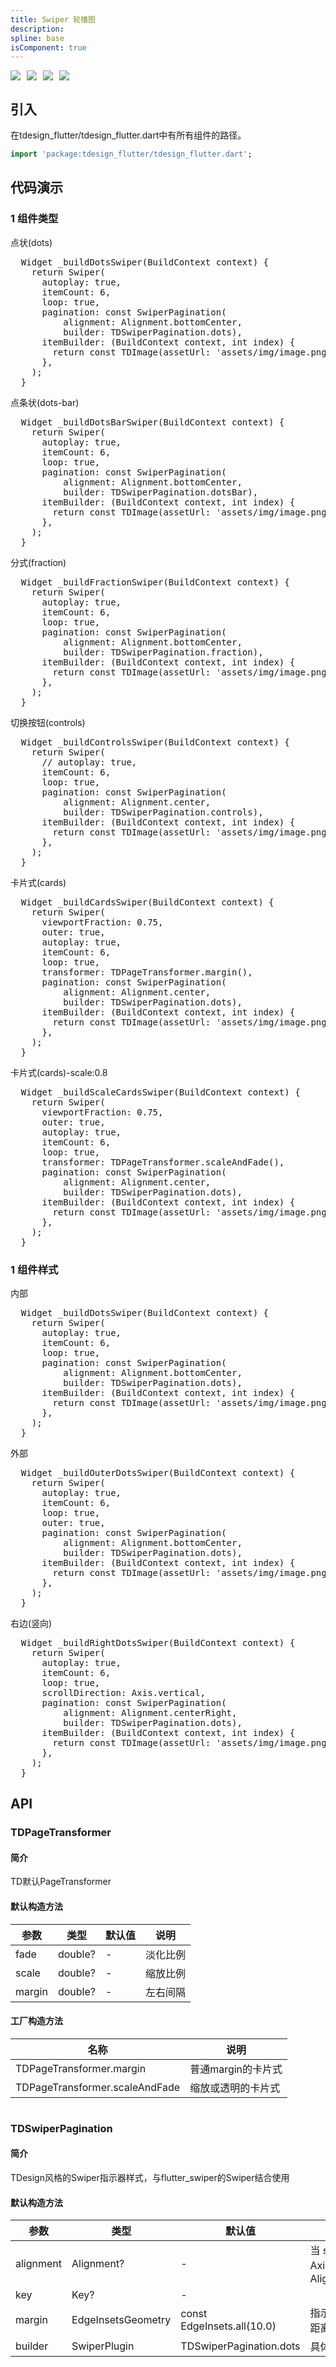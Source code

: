 ```yaml
---
title: Swiper 轮播图
description: 
spline: base
isComponent: true
---
```


<span class="coverages-badge" style="margin-right: 10px"><img src="https://img.shields.io/badge/coverages%3A%20lines-100%25-blue" /></span><span class="coverages-badge" style="margin-right: 10px"><img src="https://img.shields.io/badge/coverages%3A%20functions-100%25-blue" /></span><span class="coverages-badge" style="margin-right: 10px"><img src="https://img.shields.io/badge/coverages%3A%20statements-100%25-blue" /></span><span class="coverages-badge" style="margin-right: 10px"><img src="https://img.shields.io/badge/coverages%3A%20branches-83%25-blue" /></span>
## 引入

在tdesign_flutter/tdesign_flutter.dart中有所有组件的路径。

```dart
import 'package:tdesign_flutter/tdesign_flutter.dart';
```

## 代码演示

### 1 组件类型

点状(dots)

          
<td-code-block panel="Dart">

  <pre slot="Dart" lang="javascript">
  Widget _buildDotsSwiper(BuildContext context) {
    return Swiper(
      autoplay: true,
      itemCount: 6,
      loop: true,
      pagination: const SwiperPagination(
          alignment: Alignment.bottomCenter,
          builder: TDSwiperPagination.dots),
      itemBuilder: (BuildContext context, int index) {
        return const TDImage(assetUrl: 'assets/img/image.png',);
      },
    );
  }</pre>

</td-code-block>
                

点条状(dots-bar)

          
<td-code-block panel="Dart">

  <pre slot="Dart" lang="javascript">
  Widget _buildDotsBarSwiper(BuildContext context) {
    return Swiper(
      autoplay: true,
      itemCount: 6,
      loop: true,
      pagination: const SwiperPagination(
          alignment: Alignment.bottomCenter,
          builder: TDSwiperPagination.dotsBar),
      itemBuilder: (BuildContext context, int index) {
        return const TDImage(assetUrl: 'assets/img/image.png',);
      },
    );
  }</pre>

</td-code-block>
                

分式(fraction)

          
<td-code-block panel="Dart">

  <pre slot="Dart" lang="javascript">
  Widget _buildFractionSwiper(BuildContext context) {
    return Swiper(
      autoplay: true,
      itemCount: 6,
      loop: true,
      pagination: const SwiperPagination(
          alignment: Alignment.bottomCenter,
          builder: TDSwiperPagination.fraction),
      itemBuilder: (BuildContext context, int index) {
        return const TDImage(assetUrl: 'assets/img/image.png',);
      },
    );
  }</pre>

</td-code-block>
                

切换按钮(controls)

          
<td-code-block panel="Dart">

  <pre slot="Dart" lang="javascript">
  Widget _buildControlsSwiper(BuildContext context) {
    return Swiper(
      // autoplay: true,
      itemCount: 6,
      loop: true,
      pagination: const SwiperPagination(
          alignment: Alignment.center,
          builder: TDSwiperPagination.controls),
      itemBuilder: (BuildContext context, int index) {
        return const TDImage(assetUrl: 'assets/img/image.png',);
      },
    );
  }</pre>

</td-code-block>
                

卡片式(cards)

          
<td-code-block panel="Dart">

  <pre slot="Dart" lang="javascript">
  Widget _buildCardsSwiper(BuildContext context) {
    return Swiper(
      viewportFraction: 0.75,
      outer: true,
      autoplay: true,
      itemCount: 6,
      loop: true,
      transformer: TDPageTransformer.margin(),
      pagination: const SwiperPagination(
          alignment: Alignment.center,
          builder: TDSwiperPagination.dots),
      itemBuilder: (BuildContext context, int index) {
        return const TDImage(assetUrl: 'assets/img/image.png',);
      },
    );
  }</pre>

</td-code-block>
                

卡片式(cards)-scale:0.8

          
<td-code-block panel="Dart">

  <pre slot="Dart" lang="javascript">
  Widget _buildScaleCardsSwiper(BuildContext context) {
    return Swiper(
      viewportFraction: 0.75,
      outer: true,
      autoplay: true,
      itemCount: 6,
      loop: true,
      transformer: TDPageTransformer.scaleAndFade(),
      pagination: const SwiperPagination(
          alignment: Alignment.center,
          builder: TDSwiperPagination.dots),
      itemBuilder: (BuildContext context, int index) {
        return const TDImage(assetUrl: 'assets/img/image.png',);
      },
    );
  }</pre>

</td-code-block>
                
### 1 组件样式

内部

          
<td-code-block panel="Dart">

  <pre slot="Dart" lang="javascript">
  Widget _buildDotsSwiper(BuildContext context) {
    return Swiper(
      autoplay: true,
      itemCount: 6,
      loop: true,
      pagination: const SwiperPagination(
          alignment: Alignment.bottomCenter,
          builder: TDSwiperPagination.dots),
      itemBuilder: (BuildContext context, int index) {
        return const TDImage(assetUrl: 'assets/img/image.png',);
      },
    );
  }</pre>

</td-code-block>
                

外部

          
<td-code-block panel="Dart">

  <pre slot="Dart" lang="javascript">
  Widget _buildOuterDotsSwiper(BuildContext context) {
    return Swiper(
      autoplay: true,
      itemCount: 6,
      loop: true,
      outer: true,
      pagination: const SwiperPagination(
          alignment: Alignment.bottomCenter,
          builder: TDSwiperPagination.dots),
      itemBuilder: (BuildContext context, int index) {
        return const TDImage(assetUrl: 'assets/img/image.png',);
      },
    );
  }</pre>

</td-code-block>
                

右边(竖向)

          
<td-code-block panel="Dart">

  <pre slot="Dart" lang="javascript">
  Widget _buildRightDotsSwiper(BuildContext context) {
    return Swiper(
      autoplay: true,
      itemCount: 6,
      loop: true,
      scrollDirection: Axis.vertical,
      pagination: const SwiperPagination(
          alignment: Alignment.centerRight,
          builder: TDSwiperPagination.dots),
      itemBuilder: (BuildContext context, int index) {
        return const TDImage(assetUrl: 'assets/img/image.png',);
      },
    );
  }</pre>

</td-code-block>
                


## API
### TDPageTransformer
#### 简介
TD默认PageTransformer
#### 默认构造方法

| 参数 | 类型 | 默认值 | 说明 |
| --- | --- | --- | --- |
| fade | double? | - | 淡化比例 |
| scale | double? | - | 缩放比例 |
| margin | double? | - | 左右间隔 |


#### 工厂构造方法

| 名称  | 说明 |
| --- |  --- |
| TDPageTransformer.margin  | 普通margin的卡片式 |
| TDPageTransformer.scaleAndFade  | 缩放或透明的卡片式 |

```
```
 ### TDSwiperPagination
#### 简介
TDesign风格的Swiper指示器样式，与flutter_swiper的Swiper结合使用
#### 默认构造方法

| 参数 | 类型 | 默认值 | 说明 |
| --- | --- | --- | --- |
| alignment | Alignment? | - | 当 scrollDirection== Axis.horizontal 时，默认Alignment.bottomCenter |
| key | Key? | - |  |
| margin | EdgeInsetsGeometry | const EdgeInsets.all(10.0) | 指示器和container之间的距离 |
| builder | SwiperPlugin | TDSwiperPagination.dots | 具体样式 |


  
